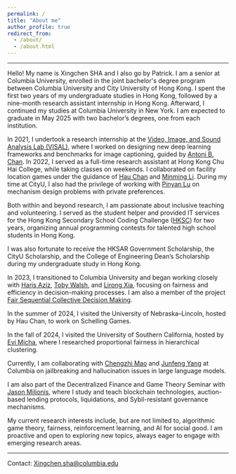 ```yaml
---
permalink: /
title: "About me"
author_profile: true
redirect_from: 
  - /about/
  - /about.html
---
```


------
Hello! My name is Xingchen SHA and I also go by Patrick. I am a senior at Columbia University, enrolled in the joint bachelor's degree program between Columbia University and City University of Hong Kong. I spent the first two years of my undergraduate studies in Hong Kong, followed by a nine-month research assistant internship in Hong Kong. Afterward, I continued my studies at Columbia University in New York. I am expected to graduate in May 2025 with two bachelor’s degrees, one from each institution. 

In 2021, I undertook a research internship at the [Video, Image, and Sound Analysis Lab (VISAL)](http://visal.cs.cityu.edu.hk/), where I worked on designing new deep learning frameworks and benchmarks for image captioning, guided by [Antoni B. Chan](https://www.cs.cityu.edu.hk/~abchan/).
In 2022, I served as a full-time research assistant at Hong Kong Chu Hai College, while taking classes on weekends. I collaborated on facility location games under the guidance of [Hau Chan](https://cse.unl.edu/~hchan/) and [Minming Li](https://www.cs.cityu.edu.hk/~minmli/).
During my time at CityU, I also had the privilege of working with [Pinyan Lu](http://pinyanlu.com/) on mechanism design problems with private preferences.

Both within and beyond research, I am passionate about inclusive teaching and volunteering. I served as the student helper and provided IT services for the Hong Kong Secondary School Coding Challenge ([HKSC](https://www.cs.cityu.edu.hk/~hksc/)) for two years, organizing annual programming contests for talented high school students in Hong Kong. 

I was also fortunate to receive the HKSAR Government Scholarship, the CityU Scholarship, and the College of Engineering Dean’s Scholarship during my undergraduate study in Hong Kong.

In 2023, I transitioned to Columbia University and began working closely with [Haris Aziz](https://sites.google.com/site/harisaziz/), [Toby Walsh](https://cgi.cse.unsw.edu.au/~tw/), and [Lirong Xia](https://people.cs.rutgers.edu/~lirong.xia/), focusing on fairness and efficiency in decision-making processes. I am also a member of the project [Fair Sequential Collective Decision Making](https://sites.google.com/view/fair-decisions).

In the summer of 2024, I visited the University of Nebraska–Lincoln, hosted by Hau Chan, to work on Schelling Games.

In the fall of 2024, I visited the University of Southern California, hosted by [Evi Micha](https://evi-micha.github.io/), where I researched proportional fairness in hierarchical clustering.

Currently, I am collaborating with [Chengzhi Mao](https://www.cs.columbia.edu/~mcz/) and [Junfeng Yang](https://www.cs.columbia.edu/~junfeng/) at Columbia on jailbreaking and hallucination issues in large language models.

I am also part of the Decentralized Finance and Game Theory Seminar with [Jason Milionis](https://jasonmili.github.io/), where I study and teach blockchain technologies, auction-based lending protocols, liquidations, and Sybil-resistant governance mechanisms.

My current research interests include, but are not limited to, algorithmic game theory, fairness, reinforcement learning, and AI for social good. I am proactive and open to exploring new topics, always eager to engage with emerging research areas.

<!--During my undergraduate journey, I have had the privilege of working under the guidance of several esteemed professors: [Antoni B. Chan](https://www.cs.cityu.edu.hk/~abchan/), , , , , ,  [list in chronological order].
[Vincent Chau](https://cse.seu.edu.cn/2021/0318/c23024a364637/page.htm), [Ken Fong](https://scholars.ln.edu.hk/en/persons/chi-kit-ken-fong), [Wai Lun Lo](https://cs.chuhai.edu.hk/dr-lo/?lang=en), [Jialin Zhang](http://english.ict.cas.cn/people/scien/bln/202303/t20230315_328233.html),-->
------
Contact: Xingchen.sha@columbia.edu
